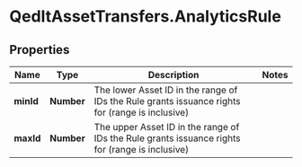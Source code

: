 # QedItAssetTransfers.AnalyticsRule

## Properties
Name | Type | Description | Notes
------------ | ------------- | ------------- | -------------
**minId** | **Number** | The lower Asset ID in the range of IDs the Rule grants issuance rights for (range is inclusive) | 
**maxId** | **Number** | The upper Asset ID in the range of IDs the Rule grants issuance rights for (range is inclusive) | 


